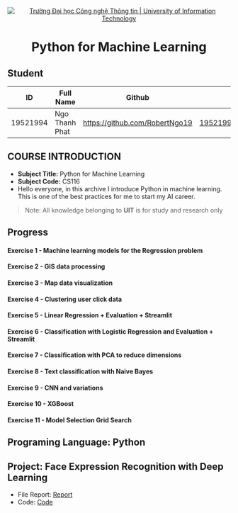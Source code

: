 <!-- Banner -->
<p align="center">
  <a href="https://www.uit.edu.vn/" title="Trường Đại học Công nghệ Thông tin" style="border: none;">
    <img src="https://i.imgur.com/WmMnSRt.png" alt="Trường Đại học Công nghệ Thông tin | University of Information Technology">
  </a>
</p>
<h1 align="center"><b>Python for Machine Learning</b></h>

## Student
 ID            | Full Name             | Github                    | Email                   |
 ------------- | ----------------------|---------------------------|------------------------- 
 19521994      | Ngo Thanh Phat        |https://github.com/RobertNgo19  |19521994@gm.uit.edu.vn   |
 
 ## COURSE INTRODUCTION
* **Subject Title:** Python for Machine Learning
* **Subject Code:** CS116
*  Hello everyone, in this archive I introduce  Python in machine learning. This is one of the best practices for me to start my AI career.
> Note: All knowledge belonging to **UIT** is for study and research only

 ## Progress
#### Exercise 1 - Machine learning models for the Regression problem
#### Exercise 2 - GIS data processing
#### Exercise 3 - Map data visualization
#### Exercise 4 - Clustering user click data
#### Exercise 5 - Linear Regression + Evaluation + Streamlit
#### Exercise 6 - Classification with Logistic Regression and Evaluation + Streamlit
#### Exercise 7 - Classification with PCA to reduce  dimensions
#### Exercise 8 - Text classification with Naive Bayes
#### Exercise 9 - CNN and variations 
#### Exercise 10 - XGBoost
#### Exercise 11 - Model Selection Grid Search

 ## Programing Language: Python
 ## Project: Face Expression Recognition with Deep Learning

 - File Report: [Report](https://github.com/RobertNgo19/Python4ML-Subject/blob/main/project/Report.pdf)
 - Code: [Code](https://github.com/RobertNgo19/Python4ML-Subject/blob/main/project/Resnet-50(open%20on%20ggcolab).ipynb)


 
 
